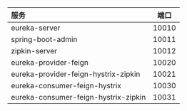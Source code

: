 |服务|端口|
|:----|:-----:|
|eureka-server|10010|
|spring-boot-admin|10011|
|zipkin-server|10012|
|eureka-provider-feign|10020|
|eureka-provider-feign-hystrix-zipkin|10021|
|eureka-consumer-feign-hystrix|10030|
|eureka-consumer-feign-hystrix-zipkin|10031|
